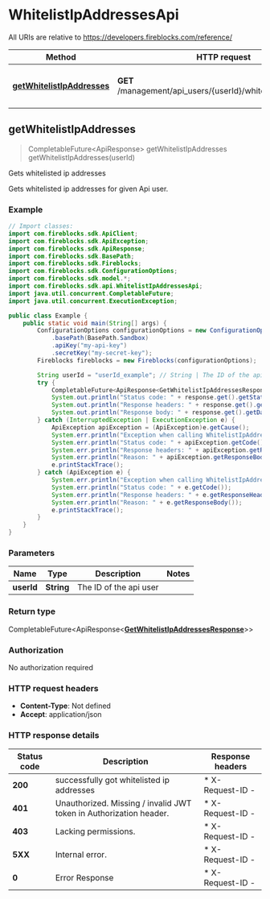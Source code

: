 # WhitelistIpAddressesApi

All URIs are relative to https://developers.fireblocks.com/reference/

| Method | HTTP request | Description |
|------------- | ------------- | -------------|
| [**getWhitelistIpAddresses**](WhitelistIpAddressesApi.md#getWhitelistIpAddresses) | **GET** /management/api_users/{userId}/whitelist_ip_addresses | Gets whitelisted ip addresses |



## getWhitelistIpAddresses

> CompletableFuture<ApiResponse<GetWhitelistIpAddressesResponse>> getWhitelistIpAddresses getWhitelistIpAddresses(userId)

Gets whitelisted ip addresses

Gets whitelisted ip addresses for given Api user.

### Example

```java
// Import classes:
import com.fireblocks.sdk.ApiClient;
import com.fireblocks.sdk.ApiException;
import com.fireblocks.sdk.ApiResponse;
import com.fireblocks.sdk.BasePath;
import com.fireblocks.sdk.Fireblocks;
import com.fireblocks.sdk.ConfigurationOptions;
import com.fireblocks.sdk.model.*;
import com.fireblocks.sdk.api.WhitelistIpAddressesApi;
import java.util.concurrent.CompletableFuture;
import java.util.concurrent.ExecutionException;

public class Example {
    public static void main(String[] args) {
        ConfigurationOptions configurationOptions = new ConfigurationOptions()
            .basePath(BasePath.Sandbox)
            .apiKey("my-api-key")
            .secretKey("my-secret-key");
        Fireblocks fireblocks = new Fireblocks(configurationOptions);

        String userId = "userId_example"; // String | The ID of the api user
        try {
            CompletableFuture<ApiResponse<GetWhitelistIpAddressesResponse>> response = fireblocks.whitelistIpAddresses().getWhitelistIpAddresses(userId);
            System.out.println("Status code: " + response.get().getStatusCode());
            System.out.println("Response headers: " + response.get().getHeaders());
            System.out.println("Response body: " + response.get().getData());
        } catch (InterruptedException | ExecutionException e) {
            ApiException apiException = (ApiException)e.getCause();
            System.err.println("Exception when calling WhitelistIpAddressesApi#getWhitelistIpAddresses");
            System.err.println("Status code: " + apiException.getCode());
            System.err.println("Response headers: " + apiException.getResponseHeaders());
            System.err.println("Reason: " + apiException.getResponseBody());
            e.printStackTrace();
        } catch (ApiException e) {
            System.err.println("Exception when calling WhitelistIpAddressesApi#getWhitelistIpAddresses");
            System.err.println("Status code: " + e.getCode());
            System.err.println("Response headers: " + e.getResponseHeaders());
            System.err.println("Reason: " + e.getResponseBody());
            e.printStackTrace();
        }
    }
}
```

### Parameters


| Name | Type | Description  | Notes |
|------------- | ------------- | ------------- | -------------|
| **userId** | **String**| The ID of the api user | |

### Return type

CompletableFuture<ApiResponse<[**GetWhitelistIpAddressesResponse**](GetWhitelistIpAddressesResponse.md)>>


### Authorization

No authorization required

### HTTP request headers

- **Content-Type**: Not defined
- **Accept**: application/json

### HTTP response details
| Status code | Description | Response headers |
|-------------|-------------|------------------|
| **200** | successfully got whitelisted ip addresses |  * X-Request-ID -  <br>  |
| **401** | Unauthorized. Missing / invalid JWT token in Authorization header. |  * X-Request-ID -  <br>  |
| **403** | Lacking permissions. |  * X-Request-ID -  <br>  |
| **5XX** | Internal error. |  * X-Request-ID -  <br>  |
| **0** | Error Response |  * X-Request-ID -  <br>  |

